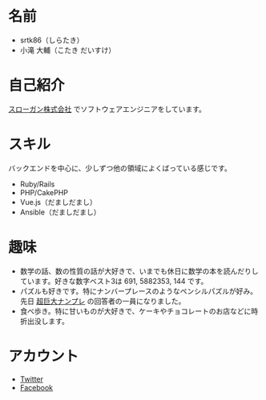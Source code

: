 # 名前
 * srtk86（しらたき）
 * 小滝 大輔（こたき だいすけ）

# 自己紹介

[スローガン株式会社](https://www.slogan.jp) でソフトウェアエンジニアをしています。

# スキル
バックエンドを中心に、少しずつ他の領域によくばっている感じです。
 * Ruby/Rails
 * PHP/CakePHP
 * Vue.js（だましだまし）
 * Ansible（だましだまし）

# 趣味
 * 数学の話、数の性質の話が大好きで、いまでも休日に数学の本を読んだりしています。好きな数字ベスト3は 691, 5882353, 144 です。
 * パズルも好きです。特にナンバープレースのようなペンシルパズルが好み。先日 [超巨大ナンプレ](https://www.timedia.co.jp/news/20181010-release/) の回答者の一員になりました。
 * 食べ歩き。特に甘いものが大好きで、ケーキやチョコレートのお店などに時折出没します。

# アカウント
 * [Twitter](https://twitter.com/srtk86)
 * [Facebook](https://www.facebook.com/daisuke.kotaki)
